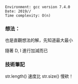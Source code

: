 ```
Environment: gcc version 7.4.0
Date: 2019//
Time complexity: O(n)
```

### 想法：

也是直觀想法的解，先知道最大最小

隨著 D, I 進行加減而已

### 技術筆記

str.length() 速度比 str.size() 慢欸！
